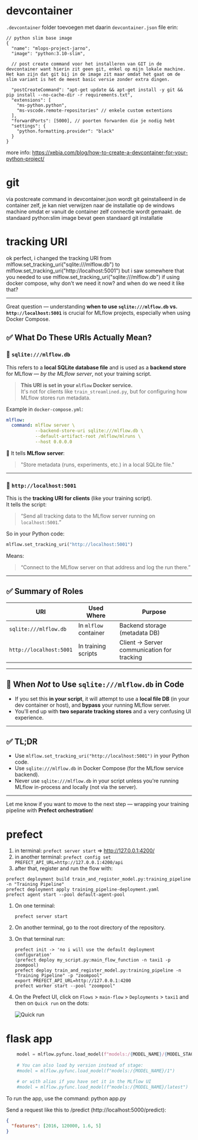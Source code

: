 # devcontainer

`.devcontainer` folder toevoegen met daarin `devcontainer.json` file erin:
````
// python slim base image 
{
  "name": "mlops-project-jarno",
  "image": "python:3.10-slim",
  
  // post create command voor het installeren van GIT in de devcontainer want hierin zit geen git, enkel op mijn lokale machine. Het kan zijn dat git bij in de image zit maar omdat het gaat om de slim variant is het de meest basic versie zonder extra dingen. 
  
  "postCreateCommand": "apt-get update && apt-get install -y git && pip install --no-cache-dir -r requirements.txt",
  "extensions": [
    "ms-python.python",
    "ms-vscode.remote-repositories" // enkele custom extentions
  ],
  "forwardPorts": [5000], // poorten forwarden die je nodig hebt
  "settings": {
    "python.formatting.provider": "black"
  }
}

````
more info: https://xebia.com/blog/how-to-create-a-devcontainer-for-your-python-project/

# git 

via postcreate command in devcontainer.json wordt git geinstalleerd in de container zelf, je kan niet verwijzen naar de installatie op de windows machine omdat er vanuit de container zelf connectie wordt gemaakt. de standaard python:slim image bevat geen standaard git installatie

# tracking URI


ok perfect, i changed the tracking URI from mlflow.set_tracking_uri("sqlite:///mlflow.db") to mlflow.set_tracking_uri("http://localhost:5001") but i saw somewhere that you needed to use mlflow.set_tracking_uri("sqlite:///mlflow.db") if using docker compose, why don't we need it now? and when do we need it like that?

---


Great question — understanding **when to use `sqlite:///mlflow.db` vs. `http://localhost:5001`** is crucial for MLflow projects, especially when using Docker Compose.


## ✅ What Do These URIs Actually Mean?

### 🔹 `sqlite:///mlflow.db`
This refers to a **local SQLite database file** and is used as a **backend store** for MLflow — *by the MLflow server*, not your training script.

> **This URI is set in your `mlflow` Docker service.**  
> It's not for clients like `train_streamlined.py`, but for configuring how MLflow stores run metadata.

Example in `docker-compose.yml`:
```yaml
mlflow:
  command: mlflow server \
           --backend-store-uri sqlite:///mlflow.db \
           --default-artifact-root /mlflow/mlruns \
           --host 0.0.0.0
```

🧠 It tells **MLflow server**:  
> "Store metadata (runs, experiments, etc.) in a local SQLite file."

---

### 🔹 `http://localhost:5001`
This is the **tracking URI for clients** (like your training script).  
It tells the script:
> “Send all tracking data to the MLflow server running on `localhost:5001`.”

So in your Python code:
```python
mlflow.set_tracking_uri("http://localhost:5001")
```

Means:  
> “Connect to the MLflow server on that address and log the run there.”

---

## ✅ Summary of Roles

| URI                            | Used Where             | Purpose                                      |
|--------------------------------|------------------------|----------------------------------------------|
| `sqlite:///mlflow.db`         | In `mlflow` container  | Backend storage (metadata DB)                |
| `http://localhost:5001`       | In training scripts    | Client → Server communication for tracking   |

---

## 🚫 When *Not* to Use `sqlite:///mlflow.db` in Code

- If you set this **in your script**, it will attempt to use a **local file DB** (in your dev container or host), and **bypass** your running MLflow server.
- You'll end up with **two separate tracking stores** and a very confusing UI experience.

---

## ✅ TL;DR

- Use `mlflow.set_tracking_uri("http://localhost:5001")` in your Python code.
- Use `sqlite:///mlflow.db` in Docker Compose (for the MLflow service backend).
- Never use `sqlite:///mlflow.db` in your script unless you're running MLflow in-process and locally (not via the server).

---

Let me know if you want to move to the next step — wrapping your training pipeline with **Prefect orchestration**!




# prefect

1. in terminal: `prefect server start` => http://127.0.0.1:4200/
2. in another terminal: `prefect config set PREFECT_API_URL=http://127.0.0.1:4200/api`
3. after that, register and run the flow with: 

````
prefect deployment build train_and_register_model.py:training_pipeline -n "Training Pipeline"
prefect deployment apply training_pipeline-deployment.yaml
prefect agent start --pool default-agent-pool
````

1. On one terminal:

    ```shell
    prefect server start
    ```

2. On another terminal, go to the root directory of the repository.

3. On that terminal run:

    ```shell
    prefect init -> 'no i will use the default deployment configuration'
    (prefect deploy my_script.py:main_flow_function -n taxi1 -p zoompool)
    prefect deploy train_and_register_model.py:training_pipeline -n "Training Pipeline" -p "zoompool"
    export PREFECT_API_URL=http://127.0.0.1:4200
    prefect worker start --pool "zoompool"
    ```

4. On the Prefect UI, click on `Flows` > `main-flow` > `Deployments` > `taxi1` and then on `Quick run` on the dots:

    ![Quick run](screenshot.png)


# flask app

````python
    model = mlflow.pyfunc.load_model(f"models:/{MODEL_NAME}/{MODEL_STAGE}")
    
    # You can also load by version instead of stage:
    #model = mlflow.pyfunc.load_model(f"models:/{MODEL_NAME}/1")

    # or with alias if you have set it in the MLflow UI
    #model = mlflow.pyfunc.load_model(f"models:/{MODEL_NAME}/latest")
````

To run the app, use the command: python app.py

Send a request like this to /predict (http://localhost:5000/predict):
````json
{
  "features": [2016, 120000, 1.6, 5]
}
````

# 


# 